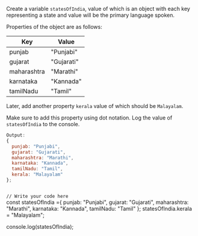Create a variable
`statesOfIndia`, value
of which is an object with
each key representing a
state and value will be the
primary language spoken.

Properties of the object are
as follows:

| Key         | Value     |
| ----------- | --------- |
| punjab      | "Punjabi" |
| gujarat     | "Gujarati"|
| maharashtra | "Marathi" |
| karnataka   | "Kannada"  |
| tamilNadu   | "Tamil"   |

Later, add another property
`kerala` value of which should
be `Malayalam`.

Make sure to add this property
using dot notation.
Log the value of `statesOfIndia`
to the console.

```js
Output:
{
  punjab: "Punjabi",
  gujarat: "Gujarati",
  maharashtra: "Marathi",
  karnataka: "Kannada",
  tamilNadu: "Tamil",
  kerala: "Malayalam"
};
```
<codeblock language="javascript" type="exercise" testMode="fixedInput">
<code>
// Write your code here
</code>
<solution>
const statesOfIndia ={
  punjab: "Punjabi",
  gujarat: "Gujarati",
  maharashtra: "Marathi",
  karnataka: "Kannada",
  tamilNadu: "Tamil"
};
statesOfIndia.kerala = "Malayalam";

console.log(statesOfIndia);
</solution>
</codeblock>
